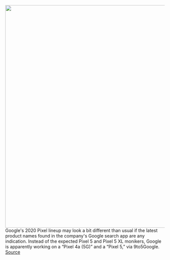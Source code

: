 <img src='https://cdn.vox-cdn.com/thumbor/r-678YYlIVyGoyuzD3PwDJeTVik=/0x0:2040x1360/1200x800/filters:focal(857x517:1183x843)/cdn.vox-cdn.com/uploads/chorus_image/image/67041968/vpavic_191010_3730_0058.0.jpg' width='700px' /><br/>
Google's 2020 Pixel lineup may look a bit different than usual if the latest product names found in the company's Google search app are any indication. Instead of the expected Pixel 5 and Pixel 5 XL monikers, Google is apparently working on a “Pixel 4a (5G)” and a “Pixel 5,” via 9to5Google.
<a href='https://www.theverge.com/2020/7/10/21320005/google-leaks-pixel-4a-5g-5-product-names-hardware-android-rumor'> Source <a/>